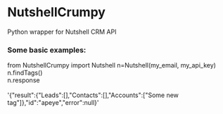 NutshellCrumpy
==============

Python wrapper for Nutshell CRM API

<h3>Some basic examples:</h3>
<body>

from NutshellCrumpy import Nutshell
n=Nutshell(my_email, my_api_key)
<br>
n.findTags()
<br>
n.response
<br>
<br>
'{"result":{"Leads":[],"Contacts":[],"Accounts":["Some new tag"]},"id":"apeye","error":null}'


</body>

